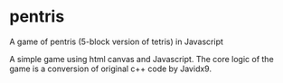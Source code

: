 # pentris
A game of pentris (5-block version of tetris) in Javascript

A simple game using html canvas and Javascript. The core logic of the game is a conversion of original c++ code by Javidx9.
